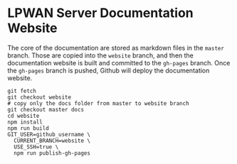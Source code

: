 # LPWAN Server Documentation Website

The core of the documentation are stored as markdown files in the `master` branch.
Those are copied into the `website` branch, and then the documentation website
is built and committed to the `gh-pages` branch.  Once the `gh-pages` branch
is pushed, Github will deploy the documentation website.

```
git fetch
git checkout website
# copy only the docs folder from master to website branch
git checkout master docs
cd website
npm install
npm run build
GIT_USER=github_username \
  CURRENT_BRANCH=website \
  USE_SSH=true \
  npm run publish-gh-pages
```
